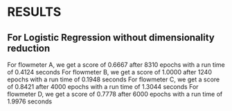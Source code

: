 # RESULTS
## For Logistic Regression without dimensionality reduction
For flowmeter A, we get a score of 0.6667 after 8310 epochs with a run time of 0.4124 seconds
For flowmeter B, we get a score of 1.0000 after 1240 epochs with a run time of 0.1948 seconds
For flowmeter C, we get a score of 0.8421 after 4000 epochs with a run time of 1.3044 seconds
For flowmeter D, we get a score of 0.7778 after 6000 epochs with a run time of 1.9976 seconds